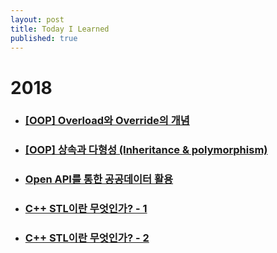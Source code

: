 ```yaml
---
layout: post
title: Today I Learned
published: true
---
```


# 2018

* ### [ [OOP] Overload와 Override의 개념 ](http://ykss.github.io/oop1)
* ### [ [OOP] 상속과 다형성 (Inheritance & polymorphism) ](http://ykss.github.io/oop2)
* ### [ Open API를 통한 공공데이터 활용 ](http://ykss.github.io/openapi)
* ### [ C++ STL이란 무엇인가? - 1 ](http://ykss.github.io/STL1)
* ### [ C++ STL이란 무엇인가? - 2 ](http://ykss.github.io/STL2)